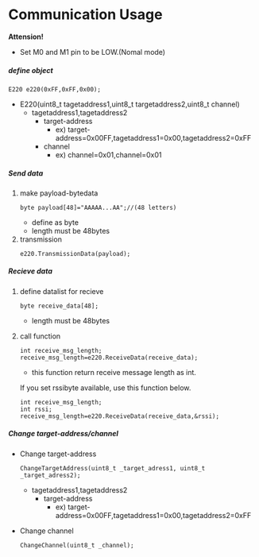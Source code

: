 # Communication Usage

**Attension!**
- Set M0 and M1 pin to be LOW.(Nomal mode)

##### define object
```
E220 e220(0xFF,0xFF,0x00);
```
- E220(uint8_t tagetaddress1,uint8_t targetaddress2,uint8_t channel)
    - tagetaddress1,tagetaddress2
        - target-address
            - ex) target-address=0x00FF,tagetaddress1=0x00,tagetaddress2=0xFF
        - channel
            - ex) channel=0x01,channel=0x01

##### Send data
1. make payload-bytedata
    ```
    byte payload[48]="AAAAA...AA";//(48 letters)
    ```
    - define as byte
    - length must be 48bytes 
1. transmission
    ```
    e220.TransmissionData(payload);
    ```


##### Recieve data
1. define datalist for recieve
    ```
    byte receive_data[48];
    ```
    - length must be 48bytes
1. call function
    ```
    int receive_msg_length;
    receive_msg_length=e220.ReceiveData(receive_data);
    ```

    - this function return receive message length as int.

    If you set rssibyte available, use this function below.
    ```
    int receive_msg_length;
    int rssi;
    receive_msg_length=e220.ReceiveData(receive_data,&rssi);
    ```


##### Change target-address/channel
- Change target-address
    ```
    ChangeTargetAddress(uint8_t _target_adress1, uint8_t _target_adress2);
    ```
    - tagetaddress1,tagetaddress2
        - target-address
            - ex) target-address=0x00FF,tagetaddress1=0x00,tagetaddress2=0xFF

- Change channel
    ```
    ChangeChannel(uint8_t _channel); 
    ```

